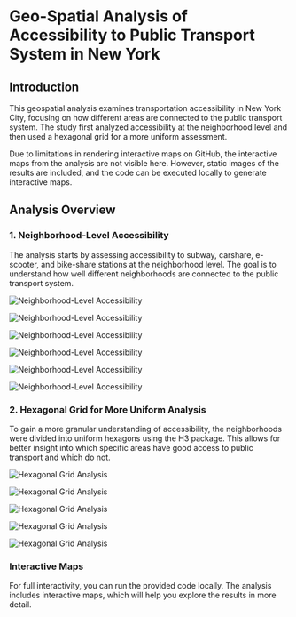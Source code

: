 # Geo-Spatial Analysis of Accessibility to Public Transport System in New York

## Introduction

This geospatial analysis examines transportation accessibility in New York City, focusing on how different areas are connected to the public transport system. The study first analyzed accessibility at the neighborhood level and then used a hexagonal grid for a more uniform assessment.

Due to limitations in rendering interactive maps on GitHub, the interactive maps from the analysis are not visible here. However, static images of the results are included, and the code can be executed locally to generate interactive maps.

## Analysis Overview

### 1. **Neighborhood-Level Accessibility**

The analysis starts by assessing accessibility to subway, carshare, e-scooter, and bike-share stations at the neighborhood level. The goal is to understand how well different neighborhoods are connected to the public transport system.

![Neighborhood-Level Accessibility](https://github.com/nikolabarac/nyc-public-transport-access/blob/master/data/data_exploration.PNG)

![Neighborhood-Level Accessibility](https://github.com/nikolabarac/nyc-public-transport-access/blob/master/data/subway_entrances.PNG)

![Neighborhood-Level Accessibility](https://github.com/nikolabarac/nyc-public-transport-access/blob/master/data/carshare_stations.PNG)

![Neighborhood-Level Accessibility](https://github.com/nikolabarac/nyc-public-transport-access/blob/master/data/e_scooter_stations.PNG)

![Neighborhood-Level Accessibility](https://github.com/nikolabarac/nyc-public-transport-access/blob/master/data/bikeshare_stations.PNG)

![Neighborhood-Level Accessibility](https://github.com/nikolabarac/nyc-public-transport-access/blob/master/data/sum_score.PNG)

### 2. **Hexagonal Grid for More Uniform Analysis**

To gain a more granular understanding of accessibility, the neighborhoods were divided into uniform hexagons using the H3 package. This allows for better insight into which specific areas have good access to public transport and which do not.

![Hexagonal Grid Analysis](https://github.com/nikolabarac/nyc-public-transport-access/blob/master/data/subway_hexa.PNG)

![Hexagonal Grid Analysis](https://github.com/nikolabarac/nyc-public-transport-access/blob/master/data/carshare_hexa.PNG)

![Hexagonal Grid Analysis](https://github.com/nikolabarac/nyc-public-transport-access/blob/master/data/e_scooter_hexa.PNG)

![Hexagonal Grid Analysis](https://github.com/nikolabarac/nyc-public-transport-access/blob/master/data/bikeshare_hexa.PNG)

![Hexagonal Grid Analysis](https://github.com/nikolabarac/nyc-public-transport-access/blob/master/data/sum_score_hexa.PNG)

### Interactive Maps

For full interactivity, you can run the provided code locally. The analysis includes interactive maps, which will help you explore the results in more detail.
